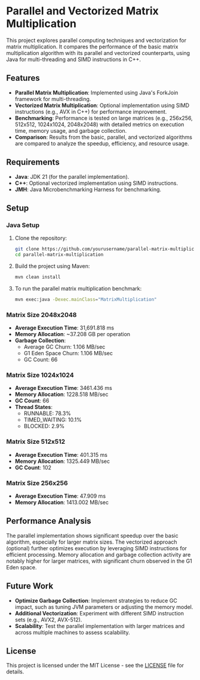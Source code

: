# Parallel and Vectorized Matrix Multiplication

This project explores parallel computing techniques and vectorization for matrix multiplication. It compares the performance of the basic matrix multiplication algorithm with its parallel and vectorized counterparts, using Java for multi-threading and SIMD instructions in C++.

## Features

- **Parallel Matrix Multiplication**: Implemented using Java's ForkJoin framework for multi-threading.
- **Vectorized Matrix Multiplication**: Optional implementation using SIMD instructions (e.g., AVX in C++) for performance improvement.
- **Benchmarking**: Performance is tested on large matrices (e.g., 256x256, 512x512, 1024x1024, 2048x2048) with detailed metrics on execution time, memory usage, and garbage collection.
- **Comparison**: Results from the basic, parallel, and vectorized algorithms are compared to analyze the speedup, efficiency, and resource usage.

## Requirements

- **Java**: JDK 21 (for the parallel implementation).
- **C++**: Optional vectorized implementation using SIMD instructions.
- **JMH**: Java Microbenchmarking Harness for benchmarking.

## Setup

### Java Setup

1. Clone the repository:
    ```bash
    git clone https://github.com/yourusername/parallel-matrix-multiplication.git
    cd parallel-matrix-multiplication
    ```

2. Build the project using Maven:
    ```bash
    mvn clean install
    ```

3. To run the parallel matrix multiplication benchmark:
    ```bash
    mvn exec:java -Dexec.mainClass="MatrixMultiplication"
    ```
    
### Matrix Size 2048x2048

- **Average Execution Time**: 31,691.818 ms
- **Memory Allocation**: ~37.208 GB per operation
- **Garbage Collection**:
  - Average GC Churn: 1.106 MB/sec
  - G1 Eden Space Churn: 1.106 MB/sec
  - GC Count: 66

### Matrix Size 1024x1024

- **Average Execution Time**: 3461.436 ms
- **Memory Allocation**: 1228.518 MB/sec
- **GC Count**: 66
- **Thread States**:
  - RUNNABLE: 78.3\%
  - TIMED_WAITING: 10.1\%
  - BLOCKED: 2.9\%

### Matrix Size 512x512

- **Average Execution Time**: 401.315 ms
- **Memory Allocation**: 1325.449 MB/sec
- **GC Count**: 102

### Matrix Size 256x256

- **Average Execution Time**: 47.909 ms
- **Memory Allocation**: 1413.002 MB/sec

## Performance Analysis

The parallel implementation shows significant speedup over the basic algorithm, especially for larger matrix sizes. The vectorized approach (optional) further optimizes execution by leveraging SIMD instructions for efficient processing. Memory allocation and garbage collection activity are notably higher for larger matrices, with significant churn observed in the G1 Eden space.

## Future Work

- **Optimize Garbage Collection**: Implement strategies to reduce GC impact, such as tuning JVM parameters or adjusting the memory model.
- **Additional Vectorization**: Experiment with different SIMD instruction sets (e.g., AVX2, AVX-512).
- **Scalability**: Test the parallel implementation with larger matrices and across multiple machines to assess scalability.

## License

This project is licensed under the MIT License - see the [LICENSE](LICENSE) file for details.
